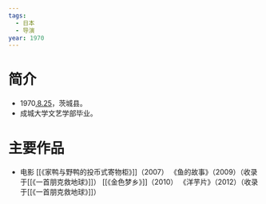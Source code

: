 ```yaml
---
tags:
  - 日本
  - 导演
year: 1970
---
```

# 简介

- 1970[.8.25](2024-08-25.md)，茨城县。
- 成城大学文艺学部毕业。
# 主要作品

- 电影
[[《家鸭与野鸭的投币式寄物柜》]]（2007）
《鱼的故事》（2009）（收录于[[《一首朋克救地球》]]）
[[《金色梦乡》]]（2010）
《洋芋片》（2012）（收录于[[《一首朋克救地球》]]）